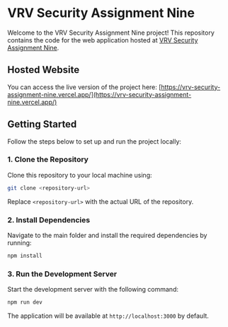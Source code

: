 # VRV Security Assignment Nine

Welcome to the VRV Security Assignment Nine project! This repository contains the code for the web application hosted at [VRV Security Assignment Nine](https://vrv-security-assignment-nine.vercel.app/).

## Hosted Website

You can access the live version of the project here: [https://vrv-security-assignment-nine.vercel.app/](https://vrv-security-assignment-nine.vercel.app/)

## Getting Started

Follow the steps below to set up and run the project locally:

### 1. Clone the Repository

Clone this repository to your local machine using:
```bash
git clone <repository-url>
```

Replace `<repository-url>` with the actual URL of the repository.

### 2. Install Dependencies

Navigate to the main folder and install the required dependencies by running:
```bash
npm install
```

### 3. Run the Development Server

Start the development server with the following command:
```bash
npm run dev
```

The application will be available at `http://localhost:3000` by default.

